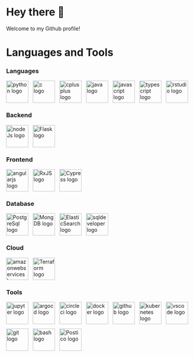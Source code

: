 # Hey there 👋
Welcome to my Github profile!

# Languages and Tools
### Languages
<div style="display: flex; align-items: center; flex-wrap: wrap; gap: 12px;">
  <img src="https://cdn.jsdelivr.net/gh/devicons/devicon/icons/python/python-original-wordmark.svg" height="60" alt="python logo" title="Python : profesionnal experience"  />
    <img src="https://cdn.jsdelivr.net/gh/devicons/devicon/icons/c/c-original.svg" height="60" alt="c logo" title="C : academic experience" />
    <img src="https://cdn.jsdelivr.net/gh/devicons/devicon/icons/cplusplus/cplusplus-original.svg" height="60" alt="cplusplus logo" title="C++ : profesionnal experience" />
    <img src="https://cdn.jsdelivr.net/gh/devicons/devicon/icons/java/java-original.svg" height="60" alt="java logo" title="Java : academic experience" />
    <img src="https://cdn.jsdelivr.net/gh/devicons/devicon/icons/javascript/javascript-original.svg" height="60" alt="javascript logo" title="JavaScript : profesionnal experience" />
    <img src="https://cdn.jsdelivr.net/gh/devicons/devicon/icons/typescript/typescript-original.svg" height="60" alt="typescript logo" title="TypeScript : profesionnal experience" />
    <img src="https://cdn.jsdelivr.net/gh/devicons/devicon/icons/rstudio/rstudio-original.svg" height="60" alt="rstudio logo" title="R : academic experience" />
</div>

### Backend
<div style="display: flex; align-items: center; flex-wrap: wrap; gap: 12px;">
<img src="https://cdn.jsdelivr.net/gh/devicons/devicon@latest/icons/nodejs/nodejs-original.svg" height="60" alt="nodeJs logo" title="NodeJS : profesionnal experience"/>

<img src="https://cdn.jsdelivr.net/gh/devicons/devicon@latest/icons/flask/flask-original-wordmark.svg" height="60" alt="Flask logo" title="Flask : academic experience"/>
          
          
</div>

### Frontend
<div style="display: flex; align-items: center; flex-wrap: wrap; gap: 12px;">
  <img src="https://cdn.jsdelivr.net/gh/devicons/devicon/icons/angularjs/angularjs-original.svg" height="60" alt="angularjs logo" title="Angular : profesionnal experience" />
  <img src="https://cdn.jsdelivr.net/gh/devicons/devicon@latest/icons/rxjs/rxjs-original.svg" height="60" alt="RxJS logo" title="RxJS : profesionnal experience"/>      
  <img src="https://cdn.jsdelivr.net/gh/devicons/devicon@latest/icons/cypressio/cypressio-original.svg" height="60" alt="Cypress logo" title="Cypress : profesionnal experience" />
  </div>


### Database
<div style="display: flex; align-items: center; flex-wrap: wrap; gap: 12px;">
<img src="https://cdn.jsdelivr.net/gh/devicons/devicon@latest/icons/postgresql/postgresql-original.svg" height="60" alt="PostgreSql logo" title="PostgreSql : profesionnal experience" />
<img src="https://cdn.jsdelivr.net/gh/devicons/devicon@latest/icons/mongodb/mongodb-original-wordmark.svg" height="60" alt="MongDB logo" title="MongDB : academic experience"/>
<img src="https://cdn.jsdelivr.net/gh/devicons/devicon@latest/icons/elasticsearch/elasticsearch-original.svg" height="60" alt="ElasticSearch logo" title="ElasticSearch : profesionnal experience"/>
<img src="https://cdn.jsdelivr.net/gh/devicons/devicon@latest/icons/sqldeveloper/sqldeveloper-plain.svg" height="60" alt="sqldeveloper logo" title="SQLdeveloper : academic experience"/>
          
</div>

### Cloud
<div style="display: flex; align-items: center; flex-wrap: wrap; gap: 12px;">
  <img src="https://cdn.jsdelivr.net/gh/devicons/devicon/icons/amazonwebservices/amazonwebservices-plain-wordmark.svg" height="60" alt="amazonwebservices logo" title="AWS : profesionnal experience" />
  <img src="https://cdn.jsdelivr.net/gh/devicons/devicon@latest/icons/terraform/terraform-original.svg" height="60" alt="Terraform logo" title="Terraform : profesionnal experience" />       
</div>


### Tools
<div style="display: flex; align-items: center; flex-wrap: wrap; gap: 12px;">
    <img src="https://cdn.jsdelivr.net/gh/devicons/devicon/icons/jupyter/jupyter-original-wordmark.svg" height="60" alt="jupyter logo" title="Jupyter : profesionnal experience" />
    <img src="https://cdn.jsdelivr.net/gh/devicons/devicon/icons/argocd/argocd-original.svg" height="60" alt="argocd logo" title="ArgoCd : profesionnal experience" />
    <img src="https://cdn.jsdelivr.net/gh/devicons/devicon/icons/circleci/circleci-plain.svg" height="60" alt="circleci logo" title="CircleCi : profesionnal experience" />
    <img src="https://cdn.jsdelivr.net/gh/devicons/devicon/icons/docker/docker-plain-wordmark.svg" height="60" alt="docker logo" title="Docker : profesionnal experience" />
    <img src="https://cdn.jsdelivr.net/gh/devicons/devicon/icons/github/github-original.svg" height="60" alt="github logo" title="Github : profesionnal experience" />
    <img src="https://cdn.jsdelivr.net/gh/devicons/devicon/icons/kubernetes/kubernetes-plain.svg" height="60" alt="kubernetes logo" title="Kubernetes : profesionnal experience" />
    <img src="https://cdn.jsdelivr.net/gh/devicons/devicon/icons/vscode/vscode-original.svg" height="60" alt="vscode logo" title="VScode" />
    <img src="https://cdn.jsdelivr.net/gh/devicons/devicon/icons/git/git-original.svg" height="60" alt="git logo" title="Git" />
    <img src="https://cdn.jsdelivr.net/gh/devicons/devicon/icons/bash/bash-plain.svg" height="60" alt="bash logo" title="Bash" />
    <img src="https://cdn.jsdelivr.net/gh/devicons/devicon@latest/icons/postman/postman-original.svg" height="60" alt="Postico logo" title="Postico" />
          
</div>
